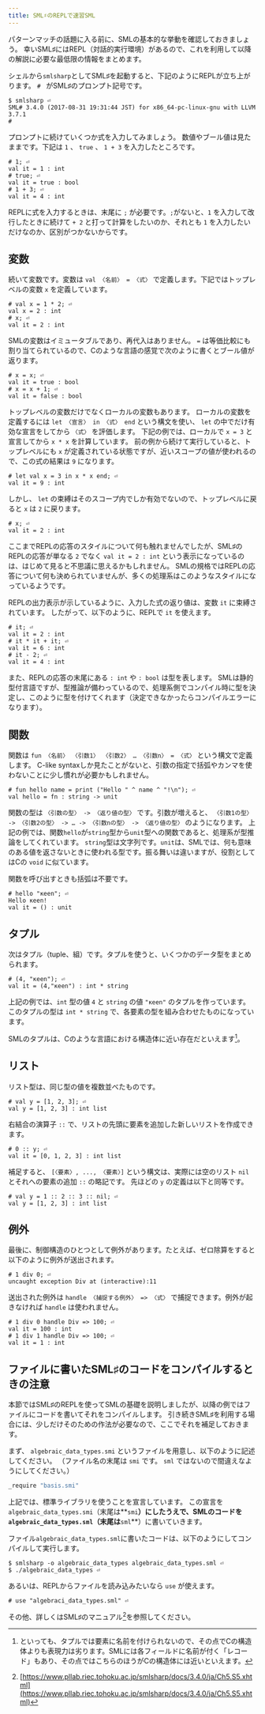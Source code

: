 ```yaml
---
title: SML♯のREPLで速習SML
---
```


パターンマッチの話題に入る前に、SMLの基本的な挙動を確認しておきましょう。
幸いSML♯にはREPL（対話的実行環境）があるので、これを利用して以降の解説に必要な最低限の情報をまとめます。

シェルから`smlsharp`としてSML♯を起動すると、下記のようにREPLが立ち上がります。 `# ` がSML♯のプロンプト記号です。

```console
$ smlsharp ⏎
SML# 3.4.0 (2017-08-31 19:31:44 JST) for x86_64-pc-linux-gnu with LLVM 3.7.1
# 
```

プロンプトに続けていくつか式を入力してみましょう。
数値やブール値は見たままです。下記は `1` 、 `true` 、 `1 + 3` を入力したところです。

```console
# 1; ⏎
val it = 1 : int
# true; ⏎
val it = true : bool
# 1 + 3; ⏎
val it = 4 : int
```

REPLに式を入力するときは、末尾に `;` が必要です。`;`がないと、`1` を入力して改行したときに続けて `+ 2` と打って計算をしたいのか、それとも `1` を入力したいだけなのか、区別がつかないからです。

## 変数

続いて変数です。変数は `val 〈名前〉 = 〈式〉` で定義します。下記ではトップレベルの変数 `x` を定義しています。

```console
# val x = 1 * 2; ⏎
val x = 2 : int
# x; ⏎
val it = 2 : int
```

SMLの変数はイミュータブルであり、再代入はありません。 `=` は等価比較にも割り当てられているので、Cのような言語の感覚で次のように書くとブール値が返ります。

```console
# x = x; ⏎
val it = true : bool
# x = x + 1; ⏎
val it = false : bool
```

トップレベルの変数だけでなくローカルの変数もあります。
ローカルの変数を定義するには `let 〈宣言〉 in 〈式〉 end` という構文を使い、 `let` の中でだけ有効な宣言をしてから `〈式〉` を評価します。
下記の例では、ローカルで `x = 3` と宣言してから `x * x` を計算しています。
前の例から続けて実行していると、トップレベルにも `x` が定義されている状態ですが、近いスコープの値が使われるので、この式の結果は `9` になります。

```console
# let val x = 3 in x * x end; ⏎
val it = 9 : int
```

しかし、 `let` の束縛はそのスコープ内でしか有効でないので、トップレベルに戻ると `x` は `2` に戻ります。

```console
# x; ⏎
val it = 2 : int
```

ここまでREPLの応答のスタイルについて何も触れませんでしたが、SML♯のREPLの応答が単なる `2` でなく `val it = 2 : int` という表示になっているのは、はじめて見ると不思議に思えるかもしれません。
SMLの規格ではREPLの応答について何も決められていませんが、多くの処理系はこのようなスタイルになっているようです。

REPLの出力表示が示しているように、入力した式の返り値は、変数 `it` に束縛されています。
したがって、以下のように、REPLで `it` を使えます。

```console
# it; ⏎
val it = 2 : int
# it * it + it; ⏎
val it = 6 : int
# it - 2; ⏎
val it = 4 : int
```

また、REPLの応答の末尾にある `: int` や `: bool` は型を表します。
SMLは静的型付言語ですが、型推論が備わっているので、処理系側でコンパイル時に型を決定し、このように型を付けてくれます（決定できなかったらコンパイルエラーになります）。

## 関数

関数は `fun 〈名前〉 〈引数1〉 〈引数2〉 … 〈引数n〉 = 〈式〉` という構文で定義します。
C-like syntaxしか見たことがないと、引数の指定で括弧やカンマを使わないことに少し慣れが必要かもしれません。

```console
# fun hello name = print ("Hello " ^ name ^ "!\n"); ⏎
val hello = fn : string -> unit
```

関数の型は `〈引数の型〉 -> 〈返り値の型〉` です。引数が増えると、 `〈引数1の型〉 -> 〈引数2の型〉 -> … -> 〈引数nの型〉 -> 〈返り値の型〉` のようになります。
上記の例では、関数`hello`が`string`型から`unit`型への関数であると、処理系が型推論をしてくれています。
`string`型は文字列です。`unit`は、SMLでは、何も意味のある値を返さないときに使われる型です。振る舞いは違いますが、役割としてはCの `void` に似ています。

関数を呼び出すときも括弧は不要です。

```console
# hello "κeen"; ⏎
Hello κeen!
val it = () : unit
```

## タプル

次はタプル（tuple、組）です。タプルを使うと、いくつかのデータ型をまとめられます。

```console
# (4, "κeen"); ⏎
val it = (4,"κeen") : int * string
```

上記の例では、`int` 型の値 `4` と `string` の値 `"κeen"` のタプルを作っています。このタプルの型は `int * string` で、各要素の型を組み合わせたものになっています。

SMLのタプルは、Cのような言語における構造体に近い存在だといえます[^tapl]。

[^tapl]: といっても、タプルでは要素に名前を付けられないので、その点でCの構造体よりも表現力は劣ります。SMLには各フィールドに名前が付く「レコード」もあり、その点ではこちらのほうがCの構造体には近いといえます。

## リスト

リスト型は、同じ型の値を複数並べたものです。

```console
# val y = [1, 2, 3]; ⏎
val y = [1, 2, 3] : int list
```

右結合の演算子 `::` で、リストの先頭に要素を追加した新しいリストを作成できます。

```console
# 0 :: y; ⏎
val it = [0, 1, 2, 3] : int list
```

補足すると、 `[〈要素〉, ..., 〈要素〉]` という構文は、実際には空のリスト `nil` とそれへの要素の追加 `::` の略記です。
先ほどの `y` の定義は以下と同等です。

```console
# val y = 1 :: 2 :: 3 :: nil; ⏎
val y = [1, 2, 3] : int list
```

## 例外

最後に、制御構造のひとつとして例外があります。たとえば、ゼロ除算をすると以下のように例外が送出されます。

```console
# 1 div 0; ⏎
uncaught exception Div at (interactive):11
```

送出された例外は `handle 〈捕捉する例外〉 => 〈式〉` で捕捉できます。例外が起きなければ `handle` は使われません。

```console
# 1 div 0 handle Div => 100; ⏎
val it = 100 : int
# 1 div 1 handle Div => 100; ⏎
val it = 1 : int
```

## ファイルに書いたSML♯のコードをコンパイルするときの注意

本節ではSML♯のREPLを使ってSMLの基礎を説明しましたが、以降の例ではファイルにコードを書いてそれをコンパイルします。
引き続きSML♯を利用する場合には、少しだけそのための作法が必要なので、ここでそれを補足しておきます。

まず、 `algebraic_data_types.smi` というファイルを用意し、以下のように記述してください。
（ファイル名の末尾は `smi` です。 `sml` ではないので間違えなようにしてください。）

``` sml
_require "basis.smi"
```

上記では、標準ライブラリを使うことを宣言しています。
この宣言を`algebraic_data_types.smi`（末尾は**`smi`**）にしたうえで、SMLのコードを`algebraic_data_types.sml`（末尾は**`sml`**）に書いていきます。

ファイル`algebraic_data_types.sml`に書いたコードは、以下のようにしてコンパイルして実行します。

```console
$ smlsharp -o algebraic_data_types algebraic_data_types.sml ⏎
$ ./algebraic_data_types ⏎
```

あるいは、REPLからファイルを読み込みたいなら `use` が使えます。

```console
# use "algebraci_data_types.sml" ⏎
```

その他、詳しくはSML♯のマニュアル[^smlsharpman]を参照してください。

[^smlsharpman]: [https://www.pllab.riec.tohoku.ac.jp/smlsharp/docs/3.4.0/ja/Ch5.S5.xhtml](https://www.pllab.riec.tohoku.ac.jp/smlsharp/docs/3.4.0/ja/Ch5.S5.xhtml)
